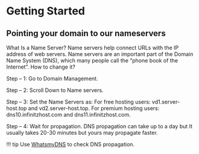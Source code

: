 # Getting Started

## Pointing your domain to our nameservers

What Is a Name Server? Name servers help connect URLs with the IP address of web servers. Name servers are an important part of the Domain Name System (DNS), which many people call the “phone book of the Internet”.
How to change it?

Step – 1: Go to Domain Management.

Step – 2: Scroll Down to Name servers.

Step – 3: Set the Name Servers as:
For free hosting users: vd1.server-host.top and vd2.server-host.top.
For premium hosting users: dns10.infinitzhost.com and dns11.infinitzhost.com.

Step – 4: Wait for propagation. DNS propagation can take up to a day but It usually takes 20-30 minutes but yours may propagate faster.

!!! tip
    Use [WhatsmyDNS](https://whatsmydns.org) to check DNS propagation.
